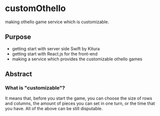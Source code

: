 # customOthello
making othello game service which is customizable.

## Purpose
- getting start with server side Swift by Kitura
- getting start with React.js for the front-end
- making a service which provides the customizable othello games

## Abstract
### What is "customizable"?
It means that, before you start the game, you can choose the size of rows and columns, the amount of pieces you can set in one turn, or the time that you have.
All of the above can be still disputable.
